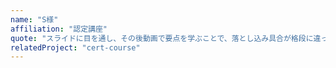 ```yaml
---
name: "S様"
affiliation: "認定講座"
quote: "スライドに目を通し、その後動画で要点を学ぶことで、落とし込み具合が格段に違ったと思います。"
relatedProject: "cert-course"
---
```




